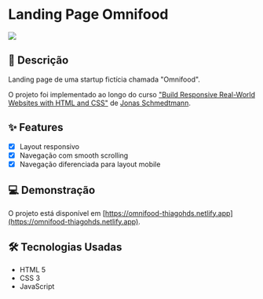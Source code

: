 # Landing Page Omnifood

![](https://res.cloudinary.com/dxhlfgnss/image/upload/v1635000796/readmes/omnifood-screenshot_vfof40.png)

## 📖 Descrição

Landing page de uma startup fictícia chamada "Omnifood".

O projeto foi implementado ao longo do curso ["Build Responsive Real-World Websites with HTML and CSS"](https://www.udemy.com/course/design-and-develop-a-killer-website-with-html5-and-css3/) de [Jonas Schmedtmann](https://codingheroes.io/).

## ✨ Features

-   [x] Layout responsivo
-   [x] Navegação com smooth scrolling
-   [x] Navegação diferenciada para layout mobile

## 💻 Demonstração

O projeto está disponível em [https://omnifood-thiagohds.netlify.app](https://omnifood-thiagohds.netlify.app).

## 🛠️ Tecnologias Usadas

-   HTML 5
-   CSS 3
-   JavaScript
